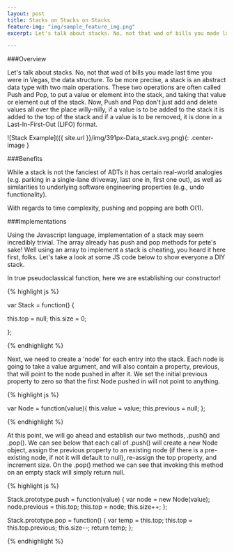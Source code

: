 ```yaml
---
layout: post
title: Stacks on Stacks on Stacks
feature-img: "img/sample_feature_img.png"
excerpt: Let's talk about stacks. No, not that wad of bills you made last time you were in Vegas, the data structure. To be more precise, a stack is an abstract data type with two main operations. These two operations are often called Push and Pop, to put a value or element into the stack, and taking that value or element out of the stack.

---
```


###Overview

Let's talk about stacks. No, not that wad of bills you made last time you were in Vegas, the data structure. To be more precise, a stack is an abstract data type with two main operations. These two operations are often called Push and Pop, to put a value or element into the stack, and taking that value or element out of the stack. Now, Push and Pop don't just add and delete values all over the place willy-nilly, if a value is to be added to the stack it is added to the top of the stack and if a value is to be removed, it is done in a Last-In-First-Out (LIFO) format. 

![Stack Example]({{ site.url }}/img/391px-Data_stack.svg.png){: .center-image }

###Benefits

While a stack is not the fanciest of ADTs it has certain real-world analogies (e.g. parking in a single-lane driveway, last one in, first one out), as well as similarities to underlying software engineering properties (e.g., undo functionality).

With regards to time complexity, pushing and popping are both O(1). 

###Implementations

Using the Javascript language, implementation of a stack may seem incredibly trivial. The array already has push and pop methods for pete's sake! Well using an array to implement a stack is cheating, you heard it here first, folks. Let's take a look at some JS code below to show everyone a DIY stack.

In true pseudoclassical function, here we are establishing our constructor!

{% highlight js %}

var Stack = function() {

  this.top = null;
  this.size = 0;

};

{% endhighlight %}

Next, we need to create a 'node' for each entry into the stack. Each node is going to take a value argument, and will also contain a property, previous, that will point to the node pushed in after it. We set the initial previous property to zero so that the first Node pushed in will not point to anything.

{% highlight js %}

var Node = function(value){
  this.value = value;
  this.previous = null;
};

{% endhighlight %}

At this point, we will go ahead and establish our two methods, .push() and .pop(). We can see below that each call of .push() will create a new Node object, assign the previous property to an existing node (if there is a pre-existing node, if not it will default to null), re-assign the top property, and increment size. On the .pop() method we can see that invoking this method on an empty stack will simply return null.  

{% highlight js %}

Stack.prototype.push = function(value) {
  var node = new Node(value);
  node.previous = this.top;
  this.top = node;
  this.size++;
};

Stack.prototype.pop = function() {
  var temp = this.top;
  this.top = this.top.previous;
  this.size--;
  return temp;
};

{% endhighlight %}